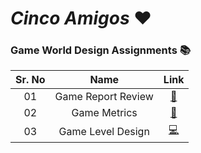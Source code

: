 # _Cinco Amigos_ :heart:
### Game World Design Assignments :books:

Sr. No|Name|Link
:----:|:--:|:--:
01|Game Report Review|[:page_facing_up:](https://ysd98.github.io/Cinco_Amigos/Assignment01/TotalOverdose.pdf)
02|Game Metrics|[:game_die:](https://ysd98.github.io/Cinco_Amigos/Assignment02/index.html)
03|Game Level Design|[:computer:](https://ysd98.github.io/Cinco_Amigos/Assignment03/index.html)
